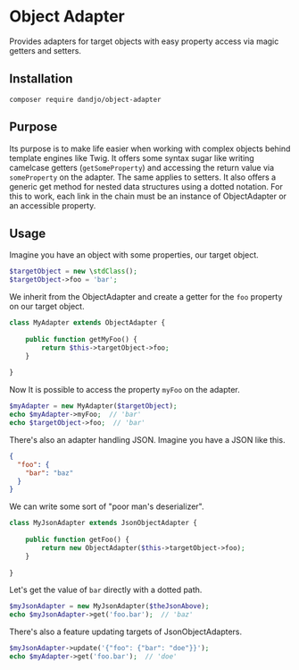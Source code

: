 # Object Adapter

Provides adapters for target objects with easy property access via magic getters and setters.

## Installation

    composer require dandjo/object-adapter

## Purpose

Its purpose is to make life easier when working with complex objects behind template engines like Twig. It offers some
syntax sugar like writing camelcase getters (`getSomeProperty`) and accessing the return value via `someProperty` on
the adapter. The same applies to setters. It also offers a generic get method for nested data structures using a dotted
notation. For this to work, each link in the chain must be an instance of ObjectAdapter or an accessible property.

## Usage

Imagine you have an object with some properties, our target object.

```php
$targetObject = new \stdClass();
$targetObject->foo = 'bar';
```

We inherit from the ObjectAdapter and create a getter for the `foo` property on our target object.

```php
class MyAdapter extends ObjectAdapter {
    
    public function getMyFoo() {
        return $this->targetObject->foo;
    }
    
}
```

Now It is possible to access the property `myFoo` on the adapter.

```php
$myAdapter = new MyAdapter($targetObject);
echo $myAdapter->myFoo;  // 'bar'
echo $targetObject->foo;  // 'bar'
```

There's also an adapter handling JSON. Imagine you have a JSON like this.

```json
{
  "foo": {
    "bar": "baz"
  }  
}
```

We can write some sort of "poor man's deserializer".

```php
class MyJsonAdapter extends JsonObjectAdapter {
    
    public function getFoo() {
        return new ObjectAdapter($this->targetObject->foo);
    }
    
}
```

Let's get the value of `bar` directly with a dotted path.

```php
$myJsonAdapter = new MyJsonAdapter($theJsonAbove);
echo $myJsonAdapter->get('foo.bar');  // 'baz'
```

There's also a feature updating targets of JsonObjectAdapters.

```php
$myJsonAdapter->update('{"foo": {"bar": "doe"}}');
echo $myAdapter->get('foo.bar');  // 'doe'
```
